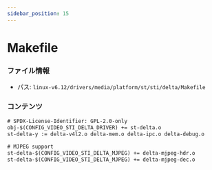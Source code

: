 ```yaml
---
sidebar_position: 15
---
```

# Makefile

### ファイル情報

- パス: `linux-v6.12/drivers/media/platform/st/sti/delta/Makefile`

### コンテンツ

```txt
# SPDX-License-Identifier: GPL-2.0-only
obj-$(CONFIG_VIDEO_STI_DELTA_DRIVER) += st-delta.o
st-delta-y := delta-v4l2.o delta-mem.o delta-ipc.o delta-debug.o

# MJPEG support
st-delta-$(CONFIG_VIDEO_STI_DELTA_MJPEG) += delta-mjpeg-hdr.o
st-delta-$(CONFIG_VIDEO_STI_DELTA_MJPEG) += delta-mjpeg-dec.o

```
